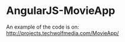 AngularJS-MovieApp
==================

An example of the code is on: http://projects.techwolfmedia.com/MovieApp/
